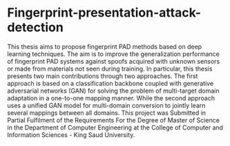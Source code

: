 # Fingerprint-presentation-attack-detection
This thesis aims to propose fingerprint PAD methods based on deep learning techniques. The aim is to improve the generalization performance of fingerprint PAD systems against spoofs acquired with unknown sensors or made from materials not seen during training. In particular, this thesis presents two main contributions through two approaches. The first approach is based on a classification backbone coupled with generative adversarial networks (GAN) for solving the problem of multi-target domain adaptation in a one-to-one mapping manner. While the second approach uses a unified GAN model for multi-domain conversion to jointly learn several mappings between all domains.
This project was Submitted in Partial Fulfilment of the Requirements For the Degree of Master of Science in the Department of Computer Engineering at the College of Computer and Information Sciences - King Saud University.
